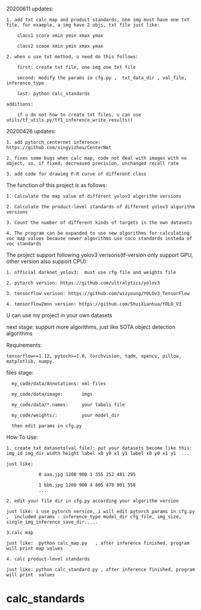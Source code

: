 20200611 updates:

    1. add txt calc map and product standards, one img must have one txt file, for example, a img have 2 objs, txt file just like:

        class1 score xmin ymin xmax ymax

        class2 scaoe xmin ymin xmax ymax

    2. when u use txt method, u need do this follows:

        first: create txt file, one img one txt file

        second: modify the params in cfg.py ,  txt_data_dir , val_file, inference_type

        last: python calc_standards

    additions:

        if u do not how to create txt files, u can use utils/tf_utils.py/tf1_inference_write_results()

20200426 updates:

    1. add pytorch_centernet inference: https://github.com/xingyizhou/CenterNet

    2. fixes some bugs when calc map, code not deal with images with no object, so, if fixed, decreased precision, unchanged recall rate

    3. add code for drawimg P-R curve of different class


The function of this project is as follows:

    1. Calculate the map value of different yolov3 algorithm versions

    2. Calculate the product-level standards of different yolov3 algorithm versions

    3. Count the number of different kinds of targets in the own datasets

    4. The program can be expanded to use new algorithms for calculating voc map values because newer algorithms use coco standards insteda of voc standards

The project support following yolov3 verisons(tf-version only support GPU, other version also support CPU):

    1. official darknet_yolov3:  must use cfg file and weights file

    2. pytorch version: https://github.com/ultralytics/yolov3

    3. tensorflow verison: https://github.com/wizyoung/YOLOv3_TensorFlow

    4. tensorflow2mnn version: https://github.com/ShuiXianhua/YOLO_V3

   U can use my project in your own datasets

next stage: support more algorithms, just like SOTA object detection algorithms

Requirements:

    tensorflow>=1.12, pytoch>=1.0, torchvision, tqdm, opencv, pillow, matplotlib, numpy.


files stage:

      my_code/data/Annotations: xml files

      my_code/data/image:       imgs

      my_code/data/*.names:     your labels file

      my_code/weights/:         your model_dir

      then edit params in cfg.py

How To Use:

    1. create txt datasets(val file): put your datasets become like this:  img_id img_dir width height label x0 y0 x1 y1 label x0 y0 x1 y1  ...

    just like:

                0 aaa.jpg 1200 900 1 355 252 481 295

                1 bbb.jpg 1200 900 4 805 478 901 558
                ...

    2. edit your file dir in cfg.py according your algorithm version

    just like: i use pytorch version, i will edit pytorch params in cfg.py  ,  included params : inference_type model_dir cfg_file, img_size, single_img_inference_save_dir.....

    3.calc map

    just like:  python calc_map.py   , after inference finished, program will print map values

    4. calc product-level standards

    just like: python calc_standard.py , after inference finished, program will print  values

# calc_standards
